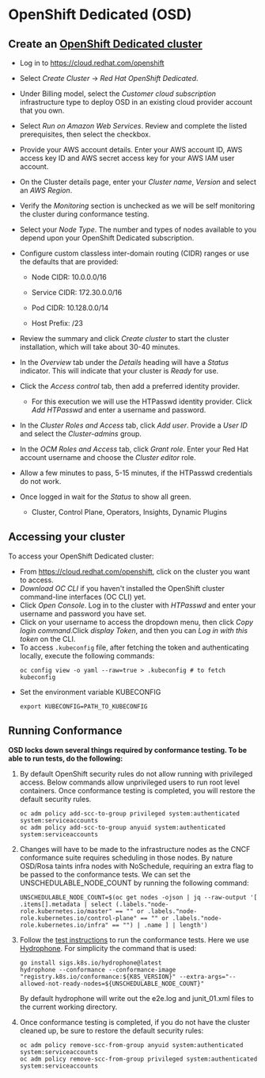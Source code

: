 # OpenShift Dedicated (OSD)

## Create an [OpenShift Dedicated cluster](https://docs.openshift.com/dedicated/4/getting_started/accessing-your-services.html)

* Log in to https://cloud.redhat.com/openshift
* Select *Create Cluster* -> *Red Hat OpenShift Dedicated*.
* Under Billing model, select the *Customer cloud subscription* infrastructure type to deploy OSD in an existing cloud provider account that you own.
* Select *Run on Amazon Web Services*. Review and complete the listed prerequisites, then select the checkbox.
* Provide your AWS account details. Enter your AWS account ID, AWS access key ID and AWS secret access key for your AWS IAM user account.
* On the Cluster details page, enter your *Cluster name*, *Version* and select an *AWS Region*.
* Verify the *Monitoring* section is unchecked as we will be self monitoring the cluster during conformance testing.
* Select your *Node Type*. The number and types of nodes available to you depend upon your OpenShift Dedicated subscription.
* Configure custom classless inter-domain routing (CIDR) ranges or use the defaults that are provided:

   * Node CIDR: 10.0.0.0/16

   * Service CIDR: 172.30.0.0/16

   * Pod CIDR: 10.128.0.0/14

   * Host Prefix: /23

* Review the summary and click *Create cluster* to start the cluster installation, which will take about 30-40 minutes.
* In the *Overview* tab under the *Details* heading will have a *Status* indicator. This will indicate that your cluster is *Ready* for use.
* Click the *Access control* tab, then add a preferred identity provider.
   * For this execution we will use the HTPasswd identity provider. Click *Add HTPasswd* and enter a username and password.
* In the *Cluster Roles and Access* tab, click *Add user*. Provide a *User ID* and select the *Cluster-admins* group.
* In the *OCM Roles and Access* tab, click *Grant role*. Enter your Red Hat account username and choose the *Cluster editor* role.
* Allow a few minutes to pass, 5-15 minutes, if the HTPasswd credentials do not work.
* Once logged in wait for the *Status* to show all green.
   * Cluster, Control Plane, Operators, Insights, Dynamic Plugins


## Accessing your cluster

To access your OpenShift Dedicated cluster:

* From https://cloud.redhat.com/openshift, click on the cluster you want to access.
* *Download OC CLI* if you haven't installed the OpenShift cluster command-line interfaces (OC CLI) yet.
* Click *Open Console*. Log in to the cluster with *HTPasswd* and enter your username and password you have set.
* Click on your username to access the dropdown menu, then click *Copy login command*.Click *display Token*, and then you can *Log in with this token* on the CLI.
* To access `.kubeconfig` file, after fetching the token and authenticating locally, execute the following commands:
   ```
   oc config view -o yaml --raw=true > .kubeconfig # to fetch kubeconfig
   ```
* Set the environment variable KUBECONFIG
    ```
    export KUBECONFIG=PATH_TO_KUBECONFIG
    ```

## Running Conformance

**OSD locks down several things required by conformance testing. To be able to run tests, do the following:**

1. By default OpenShift security rules do not allow running with privileged access.
   Below commands allow unprivileged users to run root level containers.
   Once conformance testing is completed, you will restore the default security rules.
      ```
      oc adm policy add-scc-to-group privileged system:authenticated system:serviceaccounts
      oc adm policy add-scc-to-group anyuid system:authenticated system:serviceaccounts
      ```

3. Changes will have to be made to the infrastructure nodes as the CNCF conformance suite requires scheduling in those nodes.
   By nature OSD/Rosa taints infra nodes with NoSchedule, requiring an extra flag to be passed to the conformance tests.
   We can set the UNSCHEDULABLE_NODE_COUNT by running the following command:
      ```
      UNSCHEDULABLE_NODE_COUNT=$(oc get nodes -ojson | jq --raw-output '[ .items[].metadata | select (.labels."node-role.kubernetes.io/master" == "" or .labels."node-role.kubernetes.io/control-plane" == "" or .labels."node-role.kubernetes.io/infra" == "") | .name ] | length')
      ```

4. Follow the [test instructions](https://github.com/cncf/k8s-conformance/blob/master/instructions.md#running)
   to run the conformance tests. Here we use [Hydrophone](https://github.com/kubernetes-sigs/hydrophone).
   For simplicity the command that is used:
      ```
      go install sigs.k8s.io/hydrophone@latest
      hydrophone --conformance --conformance-image "registry.k8s.io/conformance:${K8S_VERSION}" --extra-args="--allowed-not-ready-nodes=${UNSCHEDULABLE_NODE_COUNT}"
      ```
   By default hydrophone will write out the e2e.log and junit_01.xml files to the current working directory.

5. Once conformance testing is completed, if you do not have the cluster cleaned up, be sure to restore the default security rules:
      ```
      oc adm policy remove-scc-from-group anyuid system:authenticated system:serviceaccounts
      oc adm policy remove-scc-from-group privileged system:authenticated system:serviceaccounts
      ```
